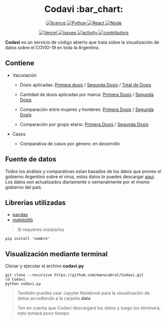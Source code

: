 <div align="center">
  <h1>Codavi :bar_chart:</h1>
  <a href="https://github.com/manucabral/COVID-19-Davi/blob/main/LICENSE"><img src="https://img.shields.io/badge/License-Apache_2.0-red.svg" alt="licence"> </a>
  <a href="https://www.python.org/downloads/release/python-360/"><img src="https://img.shields.io/badge/python-3.9.1-blue.svg" alt="Python"> </a>
  <a href="https://es.reactjs.org/"><img src="https://img.shields.io/badge/React-16.8.6-blue.svg" alt="React"> </a>
  <a href="https://nodejs.org/es/"><img src="https://img.shields.io/badge/Node-14.15.3-00610d.svg" alt="Node"> </a>

  <a href="https://vercel.com"><img src="https://vercelbadge.vercel.app/api/andrewmanu/codavi-web" alt="Vercel"> </a>
  <a href="#"><img src="https://img.shields.io/github/issues/manucabral/Codavi" alt="issues"> </a>
  <a href="#"><img src="https://img.shields.io/github/commit-activity/m/manucabral/Codavi" alt="activity"> </a>
  <a href="#"><img src="https://img.shields.io/github/contributors/manucabral/Codavi" alt="contributors"> </a>
</div>

**Codavi** es un servicio de código abierto que trata sobre la visualización de datos sobre el COVID-19 en toda la Argentina.
## Contiene
- Vacunación
  - Dosis aplicadas: [Primera dosis](https://nbviewer.jupyter.org/github/manucabral/Codavi/blob/main/data/Primera%20dosis/DOSIS1-total.ipynb) / [Segunda Dosis](https://nbviewer.jupyter.org/github/manucabral/Codavi/blob/main/data//Segunda%20dosis/DOSIS2-total.ipynb) / [Total de Dosis](https://nbviewer.jupyter.org/github/manucabral/Codavi/blob/main/data//Segunda%20dosis/DOSIS2-total.ipynb)
   - Cantidad de dosis aplicadas por marca: [Primera Dosis](https://nbviewer.jupyter.org/github/manucabral/Codavi/blob/main/data/Primera%20dosis/DOSIS1-VacunasAplicadas.ipynb) / [Segunda Dosis](https://nbviewer.jupyter.org/github/manucabral/Codavi/blob/main/data/Segunda%20dosis/DOSIS2-VacunasAplicadas.ipynb)

  - Comparación entre mujeres y hombres: [Primera Dosis](https://nbviewer.jupyter.org/github/manucabral/Codavi/blob/main/data/Primera%20dosis/DOSIS1-MasculineAndFeminineComparative.ipynb) / [Segunda Dosis](https://nbviewer.jupyter.org/github/manucabral/Codavi/blob/main/data//Segunda%20dosis/DOSIS2-MasculineAndFeminineComparative.ipynb)
  
  - Comparación por grupo etario: [Primera Dosis](https://nbviewer.jupyter.org/github/manucabral/Codavi/blob/main/data/Primera%20dosis/DOSIS1-GrupoEtarioComparativa.ipynb) / [Segunda Dosis](https://nbviewer.jupyter.org/github/manucabral/Codavi/blob/main/data/Segunda%20dosis/DOSIS2-GrupoEtarioComparativa.ipynb)
  
- Casos
  - Comparativa de casos por género: _en desarrollo_

## Fuente de datos
Todos los análisis y comparativas estan basados de los datos que provee el gobierno Argentino sobre el virus, estos datos lo puedes descargar [aquí](https://datos.gob.ar/dataset/salud-vacunas-contra-covid-19-dosis-aplicadas-republica-argentina---registro-desagregado).
Los datos son actualizados diariamente o semanalmente por el mismo gobierno del país.

## Librerias utilizadas
- [pandas](https://github.com/pandas-dev/pandas)
- [matplotlib](https://github.com/matplotlib/matplotlib)
> Si requieres instalarlos
```
pip install 'nombre'
```

## Visualización mediante terminal
Clonar y ejecutar el archivo **codavi.py**
```
git clone --recursive https://github.com/manucabral/Codavi.git
cd Codavi
python codavi.py
```
> También puedes usar Jupyter Notebook para la visualización de datos accediendo a la carpeta **data**

> Ten en cuenta que Codavi descargará los datos y luego los eliminará, esto tomará poco tiempo.

